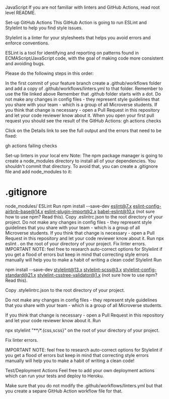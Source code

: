 JavaScript
If you are not familiar with linters and GitHub Actions, read root level README.

Set-up GitHub Actions
This GitHub Action is going to run ESLint and Stylelint to help you find style issues.

Stylelint is a linter for your stylesheets that helps you avoid errors and enforce conventions.

ESLint is a tool for identifying and reporting on patterns found in ECMAScript/JavaScript code, with the goal of making code more consistent and avoiding bugs.

Please do the following steps in this order:

In the first commit of your feature branch create a .github/workflows folder and add a copy of .github/workflows/linters.yml to that folder.
Remember to use the file linked above
Remember that .github folder starts with a dot.
Do not make any changes in config files - they represent style guidelines that you share with your team - which is a group of all Microverse students.
If you think that change is necessary - open a Pull Request in this repository and let your code reviewer know about it.
When you open your first pull request you should see the result of the GitHub Actions:
gh actions checks

Click on the Details link to see the full output and the errors that need to be fixed:

gh actions failing checks

Set-up linters in your local env
Note: The npm package manager is going to create a node_modules directory to install all of your dependencies. You shouldn't commit that directory. To avoid that, you can create a .gitignore file and add node_modules to it:

# .gitignore
node_modules/
ESLint
Run npm install --save-dev eslint@7.x eslint-config-airbnb-base@14.x eslint-plugin-import@2.x babel-eslint@10.x (not sure how to use npm? Read this).
Copy .eslintrc.json to the root directory of your project.
Do not make any changes in config files - they represent style guidelines that you share with your team - which is a group of all Microverse students.
If you think that change is necessary - open a Pull Request in this repository and let your code reviewer know about it.
Run npx eslint . on the root of your directory of your project.
Fix linter errors.
IMPORTANT NOTE: feel free to research auto-correct options for Stylelint if you get a flood of errors but keep in mind that correcting style errors manually will help you to make a habit of writing a clean code!
Stylelint
Run

npm install --save-dev stylelint@13.x stylelint-scss@3.x stylelint-config-standard@21.x stylelint-csstree-validator@1.x
(not sure how to use npm? Read this).

Copy .stylelintrc.json to the root directory of your project.

Do not make any changes in config files - they represent style guidelines that you share with your team - which is a group of all Microverse students.

If you think that change is necessary - open a Pull Request in this repository and let your code reviewer know about it.
Run

npx stylelint "**/*.{css,scss}"
on the root of your directory of your project.

Fix linter errors.

IMPORTANT NOTE: feel free to research auto-correct options for Stylelint if you get a flood of errors but keep in mind that correcting style errors manually will help you to make a habit of writing a clean code!

Test/Deployment Actions
Feel free to add your own deployment actions which can run your tests and deploy to Heroku.

Make sure that you do not modify the .github/workflows/linters.yml but that you create a separe GitHub Action workflow file for that.